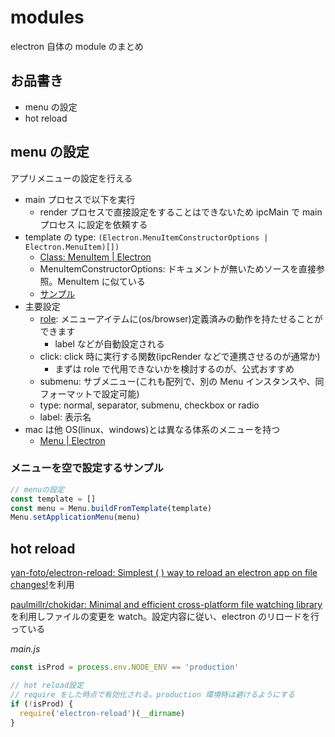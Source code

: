 # modules

electron 自体の module のまとめ

## お品書き

- menu の設定
- hot reload

## menu の設定

アプリメニューの設定を行える

- main プロセスで以下を実行
  - render プロセスで直接設定をすることはできないため ipcMain で main プロセス に設定を依頼する
- template の type: `(Electron.MenuItemConstructorOptions | Electron.MenuItem)[])`
  - [Class: MenuItem \| Electron](https://www.electronjs.org/ja/docs/latest/api/menu-item)
  - MenuItemConstructorOptions: ドキュメントが無いためソースを直接参照。MenuItem に似ている
  - [サンプル](https://www.electronjs.org/ja/docs/latest/api/menu#%E3%82%B5%E3%83%B3%E3%83%97%E3%83%AB)
- 主要設定
  - [role](https://www.electronjs.org/ja/docs/latest/api/menu-item#%E5%BD%B9%E5%89%B2-roles): メニューアイテムに(os/browser)定義済みの動作を持たせることができます
    - label などが自動設定される
  - click: click 時に実行する関数(ipcRender などで連携させるのが通常か)
    - まずは role で代用できないかを検討するのが、公式おすすめ
  - submenu: サブメニュー(これも配列で、別の Menu インスタンスや、同フォーマットで設定可能)
  - type: normal, separator, submenu, checkbox or radio
  - label: 表示名
- mac は他 OS(linux、windows)とは異なる体系のメニューを持つ
  - [Menu \| Electron](https://www.electronjs.org/ja/docs/latest/api/menu#macos-%E3%82%A2%E3%83%97%E3%83%AA%E3%82%B1%E3%83%BC%E3%82%B7%E3%83%A7%E3%83%B3%E3%83%A1%E3%83%8B%E3%83%A5%E3%83%BC%E3%81%AB%E3%81%A4%E3%81%84%E3%81%A6)

### メニューを空で設定するサンプル

```js
// menuの設定
const template = []
const menu = Menu.buildFromTemplate(template)
Menu.setApplicationMenu(menu)
```

## hot reload

[yan\-foto/electron\-reload: Simplest \( \) way to reload an electron app on file changes\!](https://github.com/yan-foto/electron-reload#readme)を利用

[paulmillr/chokidar: Minimal and efficient cross\-platform file watching library](https://github.com/paulmillr/chokidar)を利用しファイルの変更を watch。設定内容に従い、electron のリロードを行っている

_main.js_

```js
const isProd = process.env.NODE_ENV == 'production'

// hot reload設定
// require をした時点で有効化される。production 環境時は避けるようにする
if (!isProd) {
  require('electron-reload')(__dirname)
}
```

